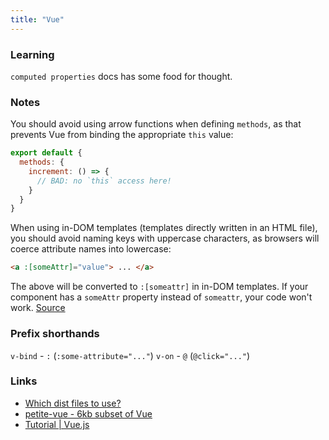 ```yaml
---
title: "Vue"
---
```


### Learning
`computed properties` docs has some food for thought.

### Notes
You should avoid using arrow functions when defining `methods`, as that prevents Vue from binding the appropriate `this` value:
```js
export default {
  methods: {
    increment: () => {
      // BAD: no `this` access here!
    }
  }
}
```

When using in-DOM templates (templates directly written in an HTML file), you should avoid naming keys with uppercase characters, as browsers will coerce attribute names into lowercase:
```html
<a :[someAttr]="value"> ... </a>
```
The above will be converted to `:[someattr]` in in-DOM templates. If your component has a `someAttr` property instead of `someattr`, your code won't work. [Source](https://vuejs.org/guide/essentials/template-syntax.html#directives)

### Prefix shorthands
`v-bind` - `:` (`:some-attribute="..."`)
`v-on` - `@` (`@click="..."`)

### Links
- [Which dist files to use?](https://github.com/vuejs/core/tree/main/packages/vue#which-dist-file-to-use)
- [petite-vue - 6kb subset of Vue](https://github.com/vuejs/petite-vue)
- [Tutorial | Vue.js](https://vuejs.org/tutorial/#step-1)
